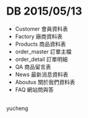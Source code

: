 
# DB 2015/05/13

- Customer 會員資料表<br>
- Factory  廠商資料表<br>
- Products 商品資料表<br>
- order_master 訂單主檔<br>
- order_detail 訂單明細<br>
- QA 商品留言表<br>
- News 最新消息資料表<br>
- Aboutus 關於我們資料表<br>
- FAQ 網站問與答<br>
<br>
    yucheng
